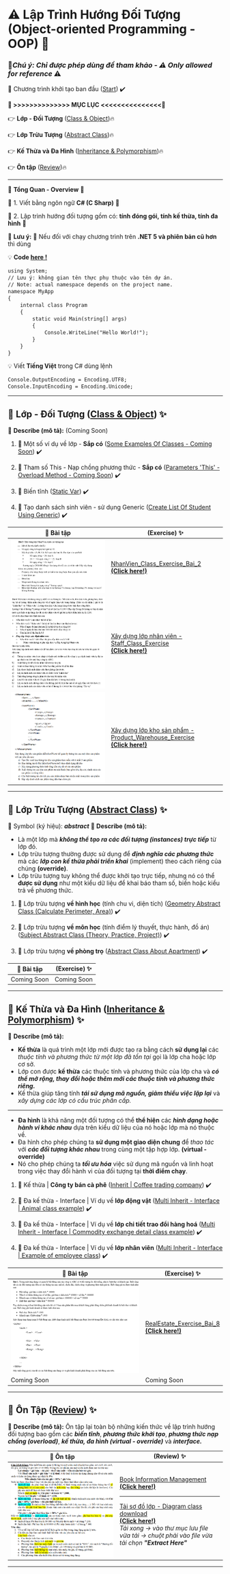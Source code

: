 # :warning: Lập Trình Hướng Đối Tượng (Object-oriented Programming - OOP) :100:

### :construction:***Chú ý: Chỉ được phép dùng để tham khảo - :warning: Only allowed for reference*** :warning:

:triangular_flag_on_post: Chương trình khởi tạo ban đầu ([Start]()) :heavy_check_mark:

**:bookmark: >>>>>>>>>>>>>> MỤC LỤC <<<<<<<<<<<<<<<:bookmark:**

:point_right: **Lớp - Đối Tượng** ([Class & Object](#ClassAndObject)):fire:

:point_right: **Lớp Trừu Tượng** ([Abstract Class](#AbstractClass)):fire:

:point_right: **Kế Thừa và Đa Hình** ([Inheritance & Polymorphism](#Inheritance-Polymorphism)):fire:

:point_right: **Ôn tập** ([Review](#Review)):fire:

---
:loudspeaker: **Tổng Quan - Overview**  :triangular_flag_on_post:

:wave: 1. Viết bằng ngôn ngữ **C# (C Sharp)**  :gift:

:wave: 2. Lập trình hướng đối tượng gồm có: **tính đóng gói, tính kế thừa, tính đa hình** :gift:

:rotating_light: **Lưu ý:** :rotating_light: Nếu đối với chạy chương trình trên **.NET 5 và phiên bản cũ hơn** thì dùng

:bulb: **Code [here !](https://learn.microsoft.com/en-us/dotnet/core/tutorials/top-level-templates)**

```
using System;
// Lưu ý: không gian tên thực phụ thuộc vào tên dự án.
// Note: actual namespace depends on the project name.
namespace MyApp
{
    internal class Program
    {
        static void Main(string[] args)
        {
            Console.WriteLine("Hello World!");
        }
    }
}
```

:bulb: Viết **Tiếng Việt** trong C# dùng lệnh

```
Console.OutputEncoding = Encoding.UTF8;
Console.InputEncoding = Encoding.Unicode;
```

---
<a name="ClassAndObject"></a>
## :pushpin: **Lớp - Đối Tượng ([Class & Object](https://github.com/BachMinhTuyen/Object-Oriented-Programming/tree/main/Chapter_Classes%20And%20Objects))** :sparkles: 

:loudspeaker: **Describe (mô tả):** (Coming Soon)

1. :triangular_flag_on_post: Một số ví dụ về lớp - **Sắp có** ([Some Examples Of Classes - Coming Soon]()) :heavy_check_mark:

2. :triangular_flag_on_post: Tham số This - Nạp chồng phương thức - **Sắp có** ([Parameters 'This' - Overload Method - Coming Soon]()) :heavy_check_mark:

3. :triangular_flag_on_post: Biến tĩnh ([Static Var](https://github.com/BachMinhTuyen/Object-Oriented-Programming/blob/main/Chapter_Classes%20And%20Objects/Static_Var.cs)) :heavy_check_mark:

4. :triangular_flag_on_post: Tạo danh sách sinh viên - sử dụng Generic ([Create List Of Student Using Generic](https://github.com/BachMinhTuyen/Object-Oriented-Programming/blob/main/Chapter_Classes%20And%20Objects/List_Of_Student_Using_Generic.cs)) :heavy_check_mark:

| :file_folder: **Bài tập**  | (Exercise) :sparkles: |
| ----------- | ----------- |
|![Xây dựng lớp nhân viên](/Chapter_Classes%20And%20Objects/Image/Class_Object_Bai_2.png)|[NhanVien_Class_Exercise_Bai_2<br> **(Click here!)**](https://github.com/BachMinhTuyen/Object-Oriented-Programming/blob/main/Chapter_Classes%20And%20Objects/NhanVien_Class_Exercise_Bai_2.cs)|
|![Xây dựng lớp nhân viên](/Chapter_Classes%20And%20Objects/Image/Class_Object_Bai_4.png)|[Xây dựng lớp nhân viên - Staff_Class_Exercise <br> **(Click here!)**](https://github.com/BachMinhTuyen/Object-Oriented-Programming/tree/main/Chapter_Classes%20And%20Objects/Staff_Class_Exercise)|
|![Xây dựng lớp kho sản phẩm](/Chapter_Classes%20And%20Objects/Image/KhoSanPham.png)|[Xây dựng lớp kho sản phẩm - Product_Warehouse_Exercise <br> **(Click here!)**](https://github.com/BachMinhTuyen/Object-Oriented-Programming/tree/main/Chapter_Classes%20And%20Objects/Product_Warehouse_Exercise)|
---

<a name="AbstractClass"></a>
## :pushpin: **Lớp Trừu Tượng ([Abstract Class](https://github.com/BachMinhTuyen/Object-Oriented-Programming/tree/main/Chapter_Abstract_Class))** :sparkles: 

:loudspeaker: Symbol (ký hiệu): ***abstract***
:loudspeaker: **Describe (mô tả):** 
- Là một lớp mà ***không thể tạo ra các đối tượng (instances) trực tiếp*** từ lớp đó. 
- Lớp trừu tượng thường được sử dụng để ***định nghĩa các phương thức*** mà các ***lớp con kế thừa phải triển khai*** (implement) theo cách riêng của chúng **(override)**.
- Lớp trừu tượng tuy không thể được khởi tạo trực tiếp, nhưng nó có thể **được sử dụng** như một kiểu dữ liệu để khai báo tham số, biến hoặc kiểu trả về phương thức.

1. :triangular_flag_on_post: Lớp trừu tượng **về hình học** (tính chu vi, diện tích) ([Geometry Abstract Class (Calculate Perimeter, Area)](https://github.com/BachMinhTuyen/Object-Oriented-Programming/blob/main/Chapter_Abstract_Class/LopTruuTuong_HinhHoc.cs)) :heavy_check_mark:

2. :triangular_flag_on_post: Lớp trừu tượng **về môn học** (tính điểm lý thuyết, thực hành, đồ án) ([Subject Abstract Class (Theory, Practice, Project)](https://github.com/BachMinhTuyen/Object-Oriented-Programming/blob/main/Chapter_Abstract_Class/LopTruuTuong_MonHoc.cs)) :heavy_check_mark:

3. :triangular_flag_on_post: Lớp trừu tượng **về phòng trọ** ([Abstract Class About Apartment](https://github.com/BachMinhTuyen/Object-Oriented-Programming/blob/main/Chapter_Abstract_Class/LopTruuTuong_PhongTro.cs)) :heavy_check_mark:

| :file_folder: **Bài tập**  | (Exercise) :sparkles: |
| ----------- | ----------- |
|Coming Soon|Coming Soon|
---

<a name="Inheritance-Polymorphism"></a>
## :pushpin: **Kế Thừa và Đa Hình ([Inheritance & Polymorphism](https://github.com/BachMinhTuyen/Object-Oriented-Programming/tree/main/Chapter_Inheritance_Polymorphism))** :sparkles: 

:loudspeaker: **Describe (mô tả):** 
- **Kế thừa** là quá trình một lớp mới được tạo ra bằng cách **sử dụng lại** các *thuộc tính và phương thức từ một lớp đã tồn tại* gọi là lớp cha hoặc lớp cơ sở. 
- Lớp con được **kế thừa** các thuộc tính và phương thức của lớp cha và ***có thể mở rộng, thay đổi hoặc thêm mới các thuộc tính và phương thức riêng.***
- Kế thừa giúp tăng tính ***tái sử dụng mã nguồn, giảm thiểu việc lặp lại*** và *xây dựng các lớp có cấu trúc phân cấp.*
---
-  **Đa hình** là khả năng một đối tượng có thể **thể hiện** các ***hình dạng hoặc hành vi khác nhau*** dựa trên kiểu dữ liệu của nó hoặc lớp mà nó thuộc về. 
-  Đa hình cho phép chúng ta **sử dụng một giao diện chung** để *thao tác* với ***các đối tượng khác nhau*** trong cùng một tập hợp lớp. **(virtual - override)**
-  Nó cho phép chúng ta ***tối ưu hóa*** việc sử dụng mã nguồn và linh hoạt trong việc thay đổi hành vi của đối tượng tại **thời điểm chạy**.


1. :triangular_flag_on_post: Kế thừa | **Công ty bán cà phê** ([Inherit | Coffee trading company](https://github.com/BachMinhTuyen/Object-Oriented-Programming/blob/main/Chapter_Inheritance_Polymorphism/KeThua_CongTyBanCaPhe.cs)) :heavy_check_mark:

2. :triangular_flag_on_post: Đa kế thừa - Interface | Ví dụ về **lớp động vật** ([Multi Inherit - Interface | Animal class example](https://github.com/BachMinhTuyen/Object-Oriented-Programming/blob/main/Chapter_Inheritance_Polymorphism/DaKeThua_Interface_Animal.cs)) :heavy_check_mark:

3. :triangular_flag_on_post: Đa kế thừa - Interface | Ví dụ về **lớp chi tiết trao đổi hàng hoá** ([Multi Inherit - Interface | Commodity exchange detail class example](https://github.com/BachMinhTuyen/Object-Oriented-Programming/blob/main/Chapter_Inheritance_Polymorphism/DaKeThua_Interface_ChiTietTraoDoiSanPham.cs)) :heavy_check_mark:

4. :triangular_flag_on_post: Đa kế thừa - Interface | Ví dụ về **lớp nhân viên**  ([Multi Inherit - Interface | Example of employee class](https://github.com/BachMinhTuyen/Object-Oriented-Programming/blob/main/Chapter_Inheritance_Polymorphism/DaKeThua_Interface_NhanVien.cs)) :heavy_check_mark:

| :file_folder: **Bài tập**  | (Exercise) :sparkles: |
| ----------- | ----------- |
|![Xây dựng lớp bất động sản](/Chapter_Inheritance_Polymorphism/Image/Bai1_BatDongSan_Image.png)|[RealEstate_Exercise_Bai_8<br> **(Click here!)**](https://github.com/BachMinhTuyen/Object-Oriented-Programming/tree/main/Chapter_Inheritance_Polymorphism/RealEstate_Exercise)|
|Coming Soon|Coming Soon|
---

<a name="Review"></a>
## :pushpin: **Ôn Tập ([Review](https://github.com/BachMinhTuyen/Object-Oriented-Programming/tree/main/Review))** :sparkles: 

:loudspeaker: **Describe (mô tả):** Ôn tập lại toàn bộ những kiến thức về lập trình hướng đối tượng bao gồm các ***biến tĩnh***, ***phương thức khởi tạo***, ***phương thức nạp chồng (overload)***, ***kế thừa, đa hình (virtual - override)*** và ***interface.***

| :file_folder: **Ôn tập**  | (Review) :sparkles: |
| ----------- | ----------- |
|![Xây dựng quản lý thông tin sách](/Review/Image/Image_Book_Exercise.png)|[Book Information Management<br> **(Click here!)**](https://github.com/BachMinhTuyen/Object-Oriented-Programming/tree/main/Review/Book_Exercise)<hr>[Tải sơ đồ lớp - Diagram class download<br> **(Click here!)**](https://minhaskamal.github.io/DownGit/#/home?url=https://github.com/BachMinhTuyen/Object-Oriented-Programming/blob/main/Review/Book_Exercise/OnTap_Diagram.html)<br> *Tải xong -> vào thư mục lưu file vừa tải -> chuột phải vào file vừa tải chọn **"Extract Here"***|
---